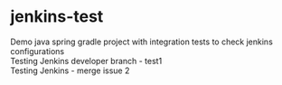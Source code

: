 # jenkins-test
Demo java spring gradle project with integration tests to check jenkins configurations  
Testing Jenkins developer branch - test1    
Testing Jenkins - merge issue 2
